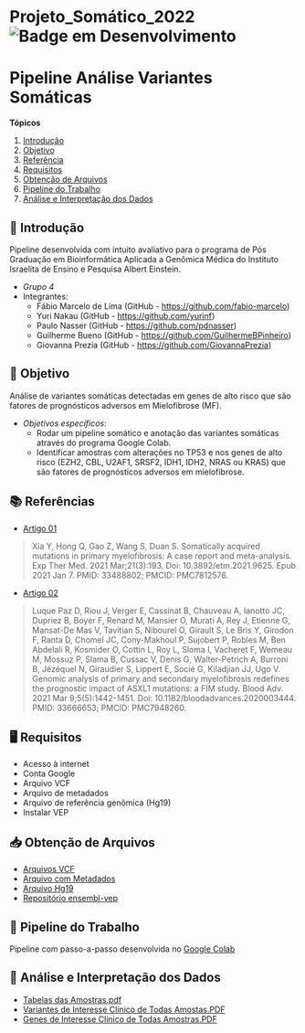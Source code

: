 # Projeto_Somático_2022 ![Badge em Desenvolvimento](https://img.shields.io/static/v1?label=STATUS&message=Completo&color=<YELLOW>)


# Pipeline Análise Variantes Somáticas 

**Tópicos**
1. [Introdução](#introducao)
2. [Objetivo](#objetivo)
3. [Referência](#referencia)
4. [Requisitos](#requisitos)
5. [Obtenção de Arquivos](#arquivos)
6. [Pipeline do Trabalho](#colab)
7. [Análise e Interpretação dos Dados](#dados)

<div id='introducao'/> 

## 📃 Introdução
Pipeline desenvolvida com intuito avaliativo para o programa de Pós Graduação em Bioinformática Aplicada a Genômica Médica do Instituto Israelita de Ensino e Pesquisa Albert Einstein. 
- *Grupo 4*
- Integrantes: 
  * Fábio Marcelo de Lima (GitHub - https://github.com/fabio-marcelo)
  * Yuri Nakau (GitHub - https://github.com/yurinf)
  * Paulo Nasser (GitHub - https://github.com/pdnasser)
  * Guilherme Bueno (GitHub - https://github.com/GuilhermeBPinheiro)
  * Giovanna Prezia (GitHub - https://github.com/GiovannaPrezia)

<div id='introducao'/> 

<div id='objetivo'/> 

## 🎯 Objetivo
Análise de variantes somáticas detectadas em genes de alto risco que são fatores de prognósticos adversos em Mielofibrose (MF).
- *Objetivos específicos*:
  * Rodar um pipeline somático e anotação das variantes somáticas através do programa Google Colab.
  * Identificar amostras com alterações no TP53 e nos genes de alto risco (EZH2, CBL, U2AF1, SRSF2, IDH1, IDH2, NRAS ou KRAS) que são fatores de prognósticos adversos em mielofibrose.

<div id='objetivo'/> 

<div id='referencia'/> 

## 📚 Referências
* [Artigo 01](https://pubmed.ncbi.nlm.nih.gov/33488802/)
 > Xia Y, Hong Q, Gao Z, Wang S, Duan S. Somatically acquired mutations in primary myelofibrosis: A case report and meta-analysis. Exp Ther Med. 2021 Mar;21(3):193. Doi: 10.3892/etm.2021.9625. Epub 2021 Jan 7. PMID: 33488802; PMCID: PMC7812576.
* [Artigo 02](https://pubmed.ncbi.nlm.nih.gov/33666653/)
 > Luque Paz D, Riou J, Verger E, Cassinat B, Chauveau A, Ianotto JC, Dupriez B, Boyer F, Renard M, Mansier O, Murati A, Rey J, Etienne G, Mansat-De Mas V, Tavitian S, Nibourel O, Girault S, Le Bris Y, Girodon F, Ranta D, Chomel JC, Cony-Makhoul P, Sujobert P, Robles M, Ben Abdelali R, Kosmider O, Cottin L, Roy L, Sloma I, Vacheret F, Wemeau M, Mossuz P, Slama B, Cussac V, Denis G, Walter-Petrich A, Burroni B, Jézéquel N, Giraudier S, Lippert E, Socié G, Kiladjian JJ, Ugo V. Genomic analysis of primary and secondary myelofibrosis redefines the prognostic impact of ASXL1 mutations: a FIM study. Blood Adv. 2021 Mar 9;5(5):1442-1451. Doi: 10.1182/bloodadvances.2020003444. PMID: 33666653; PMCID: PMC7948260.

<div id='referencia'/> 

<div id='requisitos'/>  

## 🖥 Requisitos
  * Acesso à internet
  * Conta Google
  * Arquivo VCF 
  * Arquivo de metadados
  * Arquivo de referência genômica (Hg19)
  * Instalar VEP

<div id='requisitos'/>

<div id='arquivos'/>

## 📥 Obtenção de Arquivos 

* [Arquivos VCF](https://drive.google.com/drive/folders/1m2qmd0ca2Nwb7qcK58ER0zC8-1_9uAiE)
* [Arquivo com Metadados](https://www.ncbi.nlm.nih.gov/Traces/study/?acc=PRJNA530251&search=MF&o=acc_s:a)
* [Arquivo Hg19](https://drive.google.com/drive/folders/1JeK0a9QURuZB77xuIOx2gBB03Wk3chQr)
* [Repositório ensembl-vep](https://github.com/Ensembl/ensembl-vep/tags)

<div id='arquivos'/>


<div id='colab'/>

## 📝 Pipeline do Trabalho
Pipeline com passo-a-passo desenvolvida no [Google Colab](https://drive.google.com/file/d/1Hy93rK3s-0aEwau8jGUlQGXFWIjUMY8G/view?usp=sharing)

<div id='colab'/>

<div id='dados'/>

## 🔎 Análise e Interpretação dos Dados

* [Tabelas das Amostras.pdf](https://github.com/fabio-marcelo/trabalho_somaticas/files/10377765/Tabelas.das.Amostras.pdf)
* [Variantes de Interesse Clínico de Todas Amostas.PDF](https://github.com/fabio-marcelo/trabalho_somaticas/files/10377773/VARIAN.1.PDF)
* [Genes de Interesse Clínico de Todas Amostras.PDF](https://github.com/fabio-marcelo/trabalho_somaticas/files/10377779/GENESD.1.PDF)

<div id='dados'/>
